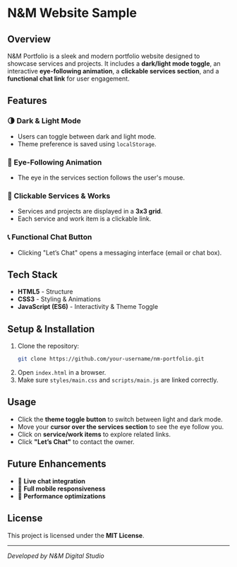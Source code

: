 # N&M Website Sample

## Overview
N&M Portfolio is a sleek and modern portfolio website designed to showcase services and projects. It includes a **dark/light mode toggle**, an interactive **eye-following animation**, a **clickable services section**, and a **functional chat link** for user engagement.

## Features
### 🌗 Dark & Light Mode
- Users can toggle between dark and light mode.
- Theme preference is saved using `localStorage`.

### 👀 Eye-Following Animation
- The eye in the services section follows the user's mouse.

### 📌 Clickable Services & Works
- Services and projects are displayed in a **3x3 grid**.
- Each service and work item is a clickable link.

### 📞 Functional Chat Button
- Clicking "Let’s Chat" opens a messaging interface (email or chat box).

## Tech Stack
- **HTML5** - Structure
- **CSS3** - Styling & Animations
- **JavaScript (ES6)** - Interactivity & Theme Toggle

## Setup & Installation
1. Clone the repository:
   ```bash
   git clone https://github.com/your-username/nm-portfolio.git
   ```
2. Open `index.html` in a browser.
3. Make sure `styles/main.css` and `scripts/main.js` are linked correctly.

## Usage
- Click the **theme toggle button** to switch between light and dark mode.
- Move your **cursor over the services section** to see the eye follow you.
- Click on **service/work items** to explore related links.
- Click **"Let’s Chat"** to contact the owner.

## Future Enhancements
- 💬 **Live chat integration**
- 📱 **Full mobile responsiveness**
- 🚀 **Performance optimizations**

## License
This project is licensed under the **MIT License**.

---
_Developed by N&M Digital Studio_

